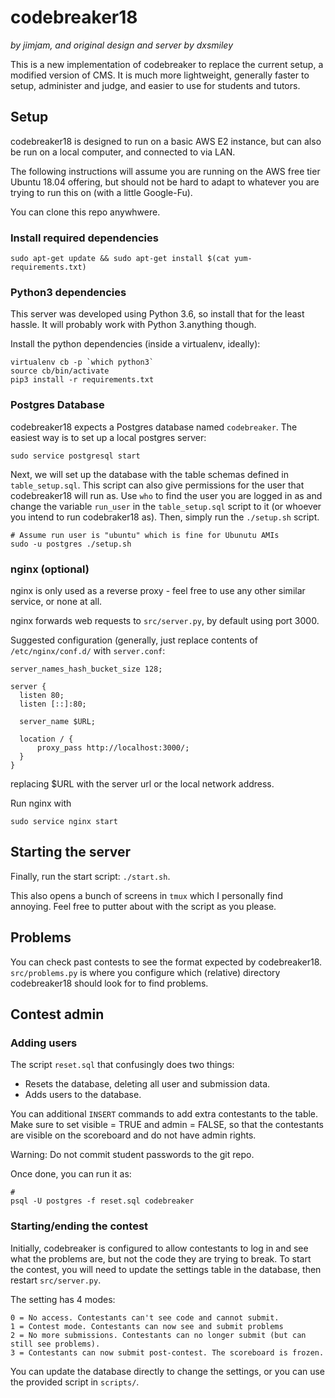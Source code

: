 # codebreaker18
_by jimjam, and original design and server by dxsmiley_

This is a new implementation of codebreaker to replace the current setup, a modified version of CMS. It is much more lightweight, generally faster to setup, administer and judge, and easier to use for students and tutors.

## Setup

codebreaker18 is designed to run on a basic AWS E2 instance, but can also be run on a local computer, and connected to via LAN.

The following instructions will assume you are running on the AWS free tier Ubuntu 18.04 offering, but should not be hard to adapt to whatever you are trying to run this on (with a little Google-Fu).

You can clone this repo anywhwere.

### Install required dependencies

```
sudo apt-get update && sudo apt-get install $(cat yum-requirements.txt)
```

### Python3 dependencies

This server was developed using Python 3.6, so install that for the least hassle. It will probably work with Python 3.anything though.

Install the python dependencies (inside a virtualenv, ideally):

```
virtualenv cb -p `which python3`
source cb/bin/activate
pip3 install -r requirements.txt
```

### Postgres Database

codebreaker18 expects a Postgres database named `codebreaker`.
The easiest way is to set up a local postgres server:

```
sudo service postgresql start
```

Next, we will set up the database with the table schemas defined in `table_setup.sql`.
This script can also give permissions for the user that codebreaker18 will run as.
Use `who` to find the user you are logged in as and change the variable `run_user` in
the `table_setup.sql` script to it (or whoever you intend to run codebraker18 as).
Then, simply run the `./setup.sh` script.

```
# Assume run user is "ubuntu" which is fine for Ubunutu AMIs
sudo -u postgres ./setup.sh
```

### nginx (optional)

nginx is only used as a reverse proxy - feel free to use any other similar service, or none at all.

nginx forwards web requests to `src/server.py`, by default using port 3000.

Suggested configuration (generally, just replace contents of `/etc/nginx/conf.d/` with `server.conf`:
```
server_names_hash_bucket_size 128;

server {
  listen 80;
  listen [::]:80;

  server_name $URL;

  location / {
      proxy_pass http://localhost:3000/;
  }
}
```
replacing $URL with the server url or the local network address.

Run nginx with
```
sudo service nginx start
```

## Starting the server
Finally, run the start script: `./start.sh`.

This also opens a bunch of screens in `tmux` which I personally find annoying.
Feel free to putter about with the script as you please.


## Problems

You can check past contests to see the format expected by codebreaker18.
`src/problems.py` is where you configure which (relative) directory codebreaker18 should look for to find problems.


## Contest admin

### Adding users

The script `reset.sql` that confusingly does two things:

* Resets the database, deleting all user and submission data.
* Adds users to the database.

You can additional `INSERT` commands to add extra contestants to the table.
Make sure to set visible = TRUE and admin = FALSE, so that the contestants are visible on the scoreboard and do not have admin rights.

Warning: Do not commit student passwords to the git repo.

Once done, you can run it as:

```
# 
psql -U postgres -f reset.sql codebreaker
```

### Starting/ending the contest

Initially, codebreaker is configured to allow contestants to log in and see what the problems are, but not the code they are trying to break. To start the contest, you will need to update the settings table in the database, then restart `src/server.py`.

The setting has 4 modes:
```
0 = No access. Contestants can't see code and cannot submit.
1 = Contest mode. Contestants can now see and submit problems
2 = No more submissions. Contestants can no longer submit (but can still see problems).
3 = Contestants can now submit post-contest. The scoreboard is frozen.
```

You can update the database directly to change the settings, or you can use the provided script in `scripts/`.
